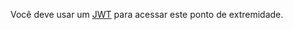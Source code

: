 Você deve usar um [JWT](/apps/building-github-apps/authenticating-with-github-apps/#authenticating-as-a-github-app) para acessar este ponto de extremidade.
